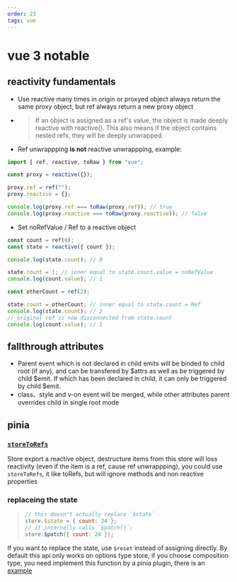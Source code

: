 ```yaml
---
order: 23
tags: vue
---
```


# vue 3 notable

## reactivity fundamentals

- Use reactive many times in origin or proxyed object always return the same proxy object, but ref always return a new proxy object
- > If an object is assigned as a ref's value, the object is made deeply reactive with reactive(). This also means if the object contains nested refs, they will be deeply unwrapped.
- Ref unwrappping **is not** reactive unwrappping, example:

```js
import { ref, reactive, toRaw } from "vue";

const proxy = reactive({});

proxy.ref = ref("");
proxy.reactive = {};

console.log(proxy.ref === toRaw(proxy.ref)); // true
console.log(proxy.reactive === toRaw(proxy.reactive)); // false
```

- Set noRefValue / Ref to a reactive object

```js
const count = ref(0);
const state = reactive({ count });

console.log(state.count); // 0

state.count = 1; // inner equal to state.count.value = noRefValue
console.log(count.value); // 1

const otherCount = ref(2);

state.count = otherCount; // inner equal to state.count = Ref
console.log(state.count); // 2
// original ref is now disconnected from state.count
console.log(count.value); // 1
```

## fallthrough attributes

- Parent event which is not declared in child emits will be binded to child root (if any), and can be transfered by $attrs as well as be triggered by child $emit. If which has been declared in child, it can only be triggered by child $emit.
- class、style and v-on event will be merged, while other attributes parent overrides child in single root mode

## pinia

### [`storeToRefs`](https://pinia.vuejs.org/api/modules/pinia.html#storetorefs)

Store export a reactive object, destructure items from this store will loss reactivity (even if the item is a ref, cause ref unwrappping), you could use `storeToRefs`, it like toRefs, but will ignore methods and non reactive properties

### replaceing the state

> ```js
> // this doesn't actually replace `$state`
> store.$state = { count: 24 };
> // it internally calls `$patch()`:
> store.$patch({ count: 24 });
> ```

If you want to replace the state, use `$reset` instead of assigning directly. By default this api only works on options type store, if you choose composition type, you need implement this function by a pinia plugin, there is an [example](https://github.com/anson09/crystal/blob/dev/src/store/plugins/reset.js)
